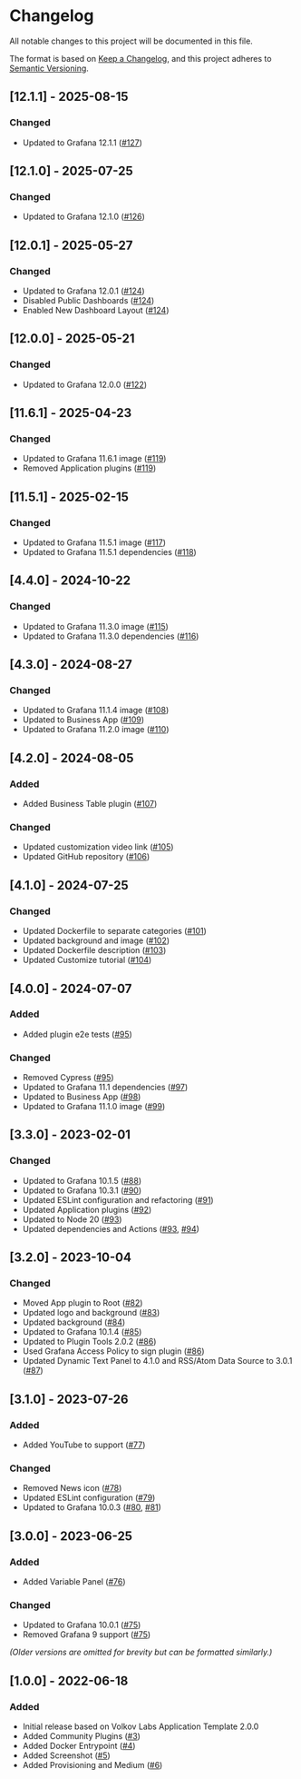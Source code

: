 # Changelog

All notable changes to this project will be documented in this file.

The format is based on [Keep a Changelog](https://keepachangelog.com/en/1.0.0/), and this project adheres to [Semantic Versioning](https://semver.org/spec/v2.0.0.html).

## [12.1.1] - 2025-08-15

### Changed

- Updated to Grafana 12.1.1 ([#127](https://github.com/volkovlabs/business-custom/pull/127))

## [12.1.0] - 2025-07-25

### Changed

- Updated to Grafana 12.1.0 ([#126](https://github.com/volkovlabs/business-custom/pull/126))

## [12.0.1] - 2025-05-27

### Changed

- Updated to Grafana 12.0.1 ([#124](https://github.com/volkovlabs/business-custom/pull/124))
- Disabled Public Dashboards ([#124](https://github.com/volkovlabs/business-custom/pull/124))
- Enabled New Dashboard Layout ([#124](https://github.com/volkovlabs/business-custom/pull/124))

## [12.0.0] - 2025-05-21

### Changed

- Updated to Grafana 12.0.0 ([#122](https://github.com/volkovlabs/business-custom/pull/122))

## [11.6.1] - 2025-04-23

### Changed

- Updated to Grafana 11.6.1 image ([#119](https://github.com/volkovlabs/business-custom/pull/119))
- Removed Application plugins ([#119](https://github.com/volkovlabs/business-custom/pull/119))

## [11.5.1] - 2025-02-15

### Changed

- Updated to Grafana 11.5.1 image ([#117](https://github.com/volkovlabs/business-custom/pull/117))
- Updated to Grafana 11.5.1 dependencies ([#118](https://github.com/volkovlabs/business-custom/pull/118))

## [4.4.0] - 2024-10-22

### Changed

- Updated to Grafana 11.3.0 image ([#115](https://github.com/volkovlabs/business-custom/pull/115))
- Updated to Grafana 11.3.0 dependencies ([#116](https://github.com/volkovlabs/business-custom/pull/116))

## [4.3.0] - 2024-08-27

### Changed

- Updated to Grafana 11.1.4 image ([#108](https://github.com/volkovlabs/business-custom/pull/108))
- Updated to Business App ([#109](https://github.com/volkovlabs/business-custom/pull/109))
- Updated to Grafana 11.2.0 image ([#110](https://github.com/volkovlabs/business-custom/pull/110))

## [4.2.0] - 2024-08-05

### Added

- Added Business Table plugin ([#107](https://github.com/volkovlabs/business-custom/pull/107))

### Changed

- Updated customization video link ([#105](https://github.com/volkovlabs/business-custom/pull/105))
- Updated GitHub repository ([#106](https://github.com/volkovlabs/business-custom/pull/106))

## [4.1.0] - 2024-07-25

### Changed

- Updated Dockerfile to separate categories ([#101](https://github.com/volkovlabs/business-custom/pull/101))
- Updated background and image ([#102](https://github.com/volkovlabs/business-custom/pull/102))
- Updated Dockerfile description ([#103](https://github.com/volkovlabs/business-custom/pull/103))
- Updated Customize tutorial ([#104](https://github.com/volkovlabs/business-custom/pull/104))

## [4.0.0] - 2024-07-07

### Added

- Added plugin e2e tests ([#95](https://github.com/volkovlabs/business-custom/pull/95))

### Changed

- Removed Cypress ([#95](https://github.com/volkovlabs/business-custom/pull/95))
- Updated to Grafana 11.1 dependencies ([#97](https://github.com/volkovlabs/business-custom/pull/97))
- Updated to Business App ([#98](https://github.com/volkovlabs/business-custom/pull/98))
- Updated to Grafana 11.1.0 image ([#99](https://github.com/volkovlabs/business-custom/pull/99))

## [3.3.0] - 2023-02-01

### Changed

- Updated to Grafana 10.1.5 ([#88](https://github.com/volkovlabs/business-custom/pull/88))
- Updated to Grafana 10.3.1 ([#90](https://github.com/volkovlabs/business-custom/pull/90))
- Updated ESLint configuration and refactoring ([#91](https://github.com/volkovlabs/business-custom/pull/91))
- Updated Application plugins ([#92](https://github.com/volkovlabs/business-custom/pull/92))
- Updated to Node 20 ([#93](https://github.com/volkovlabs/business-custom/pull/93))
- Updated dependencies and Actions ([#93](https://github.com/volkovlabs/business-custom/pull/93), [#94](https://github.com/volkovlabs/business-custom/pull/94))

## [3.2.0] - 2023-10-04

### Changed

- Moved App plugin to Root ([#82](https://github.com/volkovlabs/business-custom/pull/82))
- Updated logo and background ([#83](https://github.com/volkovlabs/business-custom/pull/83))
- Updated background ([#84](https://github.com/volkovlabs/business-custom/pull/84))
- Updated to Grafana 10.1.4 ([#85](https://github.com/volkovlabs/business-custom/pull/85))
- Updated to Plugin Tools 2.0.2 ([#86](https://github.com/volkovlabs/business-custom/pull/86))
- Used Grafana Access Policy to sign plugin ([#86](https://github.com/volkovlabs/business-custom/pull/86))
- Updated Dynamic Text Panel to 4.1.0 and RSS/Atom Data Source to 3.0.1 ([#87](https://github.com/volkovlabs/business-custom/pull/87))

## [3.1.0] - 2023-07-26

### Added

- Added YouTube to support ([#77](https://github.com/volkovlabs/business-custom/pull/77))

### Changed

- Removed News icon ([#78](https://github.com/volkovlabs/business-custom/pull/78))
- Updated ESLint configuration ([#79](https://github.com/volkovlabs/business-custom/pull/79))
- Updated to Grafana 10.0.3 ([#80](https://github.com/volkovlabs/business-custom/pull/80), [#81](https://github.com/volkovlabs/business-custom/pull/81))

## [3.0.0] - 2023-06-25

### Added

- Added Variable Panel ([#76](https://github.com/volkovlabs/business-custom/pull/76))

### Changed

- Updated to Grafana 10.0.1 ([#75](https://github.com/volkovlabs/business-custom/pull/75))
- Removed Grafana 9 support ([#75](https://github.com/volkovlabs/business-custom/pull/75))

_(Older versions are omitted for brevity but can be formatted similarly.)_

## [1.0.0] - 2022-06-18

### Added

- Initial release based on Volkov Labs Application Template 2.0.0
- Added Community Plugins ([#3](https://github.com/volkovlabs/business-custom/pull/3))
- Added Docker Entrypoint ([#4](https://github.com/volkovlabs/business-custom/pull/4))
- Added Screenshot ([#5](https://github.com/volkovlabs/business-custom/pull/5))
- Added Provisioning and Medium ([#6](https://github.com/volkovlabs/business-custom/pull/6))
